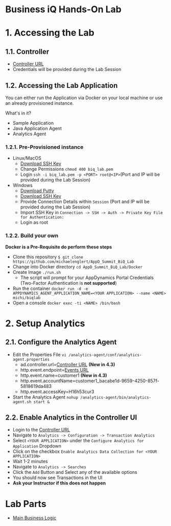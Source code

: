 Business iQ Hands-On Lab
======
# 1. Accessing the Lab
## 1.1. Controller
* [Controller URL]
* Credentials will be provided during the Lab Session

## 1.2. Accessing the Lab Application

You can either run the Application via Docker on your local machine or use an already provisioned instance.

What's in it?
* Sample Application
* Java Application Agent
* Analytics Agent

### 1.2.1. Pre-Provisioned instance

* Linux/MacOS
  * [Download SSH Key](biq_lab.pem)
  * Change Permissions ```chmod 400 biq_lab.pem```
  * Login ```ssh -i biq_lab.pem -p <PORT> root@<IP>```(Port and IP will be provided during the Lab Session)
* Windows
  * [Download Putty](http://www.putty.org/)
  * [Download SSH Key](biq_lab.ppk)
  * Provide Connection Details within  ```Session``` (Port and IP will be provided during the Lab Session)
  * Import SSH Key in ```Connection -> SSH -> Auth -> Private Key File for Authentication:```
  * Login as root

### 1.2.2. Build your own

**Docker is a Pre-Requisite do perform these steps**

* Clone this repository ```$ git clone https://github.com/michaelenglert/AppD_Summit_BiQ_Lab```
* Change into Docker directory ```cd AppD_Summit_BiQ_Lab/Docker```
* Create Image ```./run.sh```
  * The script will prompt for your AppDynamics Portal Credentials (Two-Factor Authentication is **not supported**)
* Run the container ```docker run -d -e APPDYNAMICS_AGENT_APPLICATION_NAME=<YOUR APPLICATION> --name <NAME> michi/biqlab```
* Open a console ```docker exec -ti <NAME> /bin/bash```

# 2. Setup Analytics

## 2.1. Configure the Analytics Agent

* Edit the Properties File ```vi /analytics-agent/conf/analytics-agent.properties```
  * ad.controller.url=[Controller URL] **(New in 4.3)**
  * http.event.endpoint=[Events URL]
  * http.event.name=customer1 **(New in 4.3)**
  * http.event.accountName=customer1_bacabe1d-9659-4250-857f-5818619da483
  * http.event.accessKey=H16h53cur3
* Start the Analytics Agent ```nohup /analytics-agent/bin/analytics-agent.sh start &```

## 2.2. Enable Analytics in the Controller UI

* Login to the [Controller URL]
* Navigate to ```Analytics -> Configuration -> Transaction Analytics```
* Select ```<YOUR APPLICATION>``` under the ```Configure Analytics for Application``` Dropdown
* Click on the checkbox ```Enable Analytics Data Collection for <YOUR APPLICATION>```
* Wait 1-2 minutes
* Navigate to ```Analytics -> Searches```
* Click the ```Add``` Button and Select any of the available options
* You should now see Transactions in the UI
* **Ask your Instructor if this does not happen**

# Lab Parts

* [Main Business Logic](/com/appdynamics/eCommerceThread.java)

[controller url]: https://appd-ga.appd.duckdns.org
[events url]: https://events.appd.duckdns.org
